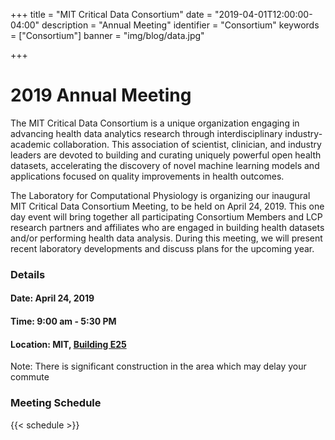 +++
title = "MIT Critical Data Consortium"
date = "2019-04-01T12:00:00-04:00"
description = "Annual Meeting"
identifier = "Consortium"
keywords = ["Consortium"]
banner = "img/blog/data.jpg"

+++


<div class="container">

<div class="row">
<div class="col-sm-8">
<h1>2019 Annual Meeting</h1>
<p>The MIT Critical Data Consortium is a unique organization engaging in advancing health data analytics research through interdisciplinary industry-academic collaboration. This association of scientist, clinician, and industry leaders are devoted to building and curating uniquely powerful open health datasets, accelerating the discovery of novel machine learning models and applications focused on quality improvements in health outcomes.</p>
<p>The Laboratory for Computational Physiology is organizing our inaugural MIT Critical Data Consortium Meeting, to be held on April 24, 2019.  This one day event will bring together all participating Consortium Members and LCP research partners and affiliates who are engaged in building health datasets and/or performing health data analysis. During this meeting, we will present recent laboratory developments and discuss plans for the upcoming year.  </p>
</div>
<div class="col-sm-4">
<h3>Details</h3>
<h4>Date: April 24, 2019</h4>
<h4>Time: 9:00 am - 5:30 PM</h4>
<h4>Location: MIT, <a href="http://whereis.mit.edu/?go=e25" target="_blank">Building E25</a></h4>
<div class="bg-light">Note: There is significant construction in the area which may delay your commute</div>
</div>
<div class="col-sm-8">
</div>
</div>

<div class="row">
<div class="col-sm-8">
<h3>Meeting Schedule</h3>
{{< schedule >}}
</div>
<div class="col-sm-4">
</div>
</div>

</div>